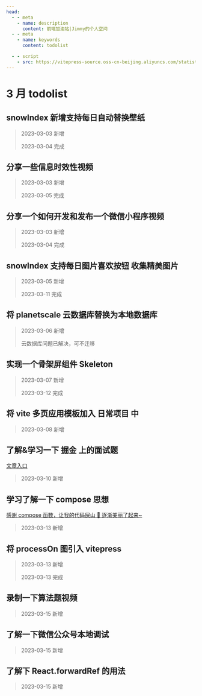 ```yaml
---
head:
  - - meta
    - name: description
      content: 前端加油站|Jimmy的个人空间
  - - meta
    - name: keywords
      content: todolist

  - - script
    - src: https://vitepress-source.oss-cn-beijing.aliyuncs.com/statistics.js
---
```


# 3 月 todolist

## snowIndex 新增支持每日自动替换壁纸

> 2023-03-03 新增
>
> 2023-03-04 完成

## 分享一些信息时效性视频

> 2023-03-03 新增
>
> 2023-03-05 完成

## 分享一个如何开发和发布一个微信小程序视频

> 2023-03-03 新增
>
> 2023-03-04 完成

## snowIndex 支持每日图片喜欢按钮 收集精美图片

> 2023-03-05 新增
>
> 2023-03-11 完成

## 将 planetscale 云数据库替换为本地数据库

> 2023-03-06 新增
>
> 云数据库问题已解决，可不迁移

## 实现一个骨架屏组件 Skeleton

> 2023-03-07 新增
>
> 2023-03-12 完成

## 将 vite 多页应用模板加入 日常项目 中

> 2023-03-08 新增

## 了解&学习一下 掘金 上的面试题

[文章入口](https://juejin.cn/post/7142690757722243102)

> 2023-03-10 新增

## 学习了解一下 compose 思想

[感谢 compose 函数，让我的代码屎山 💩 逐渐美丽了起来~](https://juejin.cn/post/6989020415444123662#heading-5)

> 2023-03-13 新增

## 将 processOn 图引入 vitepress

> 2023-03-13 新增
>
> 2023-03-13 完成

## 录制一下算法题视频

> 2023-03-15 新增

## 了解一下微信公众号本地调试

> 2023-03-15 新增

## 了解下 React.forwardRef 的用法

> 2023-03-15 新增

